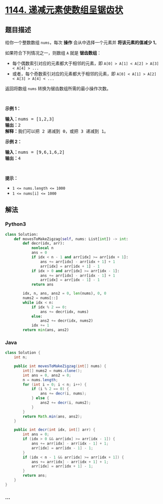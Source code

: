 # [1144. 递减元素使数组呈锯齿状](https://leetcode-cn.com/problems/decrease-elements-to-make-array-zigzag)



## 题目描述

<!-- 这里写题目描述 -->

<p>给你一个整数数组&nbsp;<code>nums</code>，每次 <strong>操作</strong>&nbsp;会从中选择一个元素并 <strong>将该元素的值减少&nbsp;1</strong>。</p>

<p>如果符合下列情况之一，则数组&nbsp;<code>A</code>&nbsp;就是 <strong>锯齿数组</strong>：</p>

<ul>
	<li>每个偶数索引对应的元素都大于相邻的元素，即&nbsp;<code>A[0] &gt; A[1] &lt; A[2] &gt; A[3] &lt; A[4] &gt; ...</code></li>
	<li>或者，每个奇数索引对应的元素都大于相邻的元素，即&nbsp;<code>A[0] &lt; A[1] &gt; A[2] &lt; A[3] &gt; A[4] &lt; ...</code></li>
</ul>

<p>返回将数组&nbsp;<code>nums</code>&nbsp;转换为锯齿数组所需的最小操作次数。</p>

<p>&nbsp;</p>

<p><strong>示例 1：</strong></p>

<pre><strong>输入：</strong>nums = [1,2,3]
<strong>输出：</strong>2
<strong>解释：</strong>我们可以把 2 递减到 0，或把 3 递减到 1。
</pre>

<p><strong>示例 2：</strong></p>

<pre><strong>输入：</strong>nums = [9,6,1,6,2]
<strong>输出：</strong>4
</pre>

<p>&nbsp;</p>

<p><strong>提示：</strong></p>

<ul>
	<li><code>1 &lt;= nums.length &lt;= 1000</code></li>
	<li><code>1 &lt;= nums[i] &lt;= 1000</code></li>
</ul>


## 解法

<!-- 这里可写通用的实现逻辑 -->

<!-- tabs:start -->

### **Python3**

<!-- 这里可写当前语言的特殊实现逻辑 -->

```python
class Solution:
    def movesToMakeZigzag(self, nums: List[int]) -> int:
        def decr(idx, arr):
            nonlocal n
            ans = 0
            if idx < n - 1 and arr[idx] >= arr[idx + 1]:
                ans += arr[idx] - arr[idx + 1] + 1
                arr[idx] = arr[idx + 1] - 1
            if idx > 0 and arr[idx] >= arr[idx - 1]:
                ans += arr[idx] - arr[idx - 1] + 1
                arr[idx] = arr[idx - 1] - 1
            return ans

        idx, n, ans, ans2 = 0, len(nums), 0, 0
        nums2 = nums[::]
        while idx < n:
            if idx % 2 == 0:
                ans += decr(idx, nums)
            else:
                ans2 += decr(idx, nums2)
            idx += 1
        return min(ans, ans2)
```

### **Java**

<!-- 这里可写当前语言的特殊实现逻辑 -->

```java
class Solution {
    int n;

    public int movesToMakeZigzag(int[] nums) {
        int[] nums2 = nums.clone();
        int ans = 0, ans2 = 0;
        n = nums.length;
        for (int i = 0; i < n; i++) {
            if (i % 2 == 0) {
                ans += decr(i, nums);
            } else {
                ans2 += decr(i, nums2);
            }
        }
        return Math.min(ans, ans2);
    }

    public int decr(int idx, int[] arr) {
        int ans = 0;
        if (idx > 0 && arr[idx] >= arr[idx - 1]) {
            ans += arr[idx] - arr[idx - 1] + 1;
            arr[idx] = arr[idx - 1] - 1;
        }
        if (idx < n - 1 && arr[idx] >= arr[idx + 1]) {
            ans += arr[idx] - arr[idx + 1] + 1;
            arr[idx] = arr[idx + 1] - 1;
        }
        return ans;
    }
}
```

### **...**

```

```

<!-- tabs:end -->

